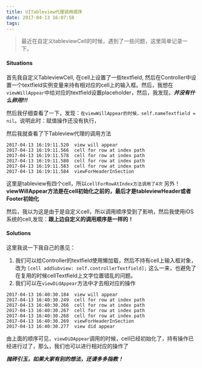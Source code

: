 ```yaml
---
title: UITableview代理调用顺序
date: 2017-04-13 16:07:58
tags:
---
```


> 最近在自定义tableviewCell的时候，遇到了一些问题，这里简单记录一下。

####	Situations
首先我自定义TableviewCell, 在cell上设置了一些textfield, 然后在Controller中设置一个textfield实例变量来持有相对应的cell上的输入框。然后，我想在`viewWillAppear`中给对应的textfield设置placeholder，然后，我发现，***并没有什么卵用!!!***

然后我仔细查看了一下，发现：`在viewWillAppear的时候，self.nameTextfield = nil`。说明此时：赋值操作还没有执行，
<!--more-->

然后我就查看了下Tableview代理的调用方法
```
2017-04-13 16:19:11.520  view will appear
2017-04-13 16:19:11.566  cell for row at index path
2017-04-13 16:19:11.578  cell for row at index path
2017-04-13 16:19:11.580  cell for row at index path
2017-04-13 16:19:11.583  cell for row at index path
2017-04-13 16:19:11.584  viewForHeaderInSection
```
这里是tableview有四个cell，所以`cellForRowAtIndex方法调用了4次`
另外！
**viewWillAppear方法是在cell初始化之前的，最后才是tableviewHeader或者Footer初始化**

然后，我以为这是由于是自定义cell，所以调用顺序受到了影响，然后我使用iOS系统的cell,发现：**跟上边自定义的调用顺序是一样的！**

####	Solutions
这里我说一下我自己的愚见：
1.	我们可以给Controller的textfield使用懒加载，然后不持有cell上输入框对象，改为 `[cell addSubview: self.controllerTextfield];` 这么一来，也避免了在复用的时候cellTextfield上文字位置错乱的问题。
2.	我们可以在`viewDidAppear`方法中才去相对应的操作
```
2017-04-13 16:40:30.184  view will appear
2017-04-13 16:40:30.249  cell for row at index path
2017-04-13 16:40:30.266  cell for row at index path
2017-04-13 16:40:30.267  cell for row at index path
2017-04-13 16:40:30.268  cell for row at index path
2017-04-13 16:40:30.269  viewForHeaderInSection
2017-04-13 16:40:30.277  view did appear
```
由上面的顺序可见，`viewDiDAppear`调用的时候，cell已经初始化了，持有操作已经进行过了，那么，我们也可以进行相对应的操作了


***抛砖引玉，如果大家有别的想法，还请多多指教！***
